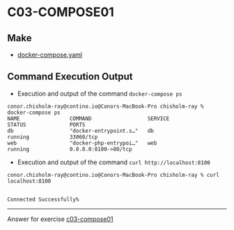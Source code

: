 # C03-COMPOSE01

## Make
- [docker-compose.yaml](docker-compose.yaml)

## Command Execution Output

- Execution and output of the command `docker-compose ps`

```
conor.chisholm-ray@contino.io@Conors-MacBook-Pro chisholm-ray % docker-compose ps
NAME                COMMAND                  SERVICE             STATUS              PORTS
db                  "docker-entrypoint.s…"   db                  running             33060/tcp
web                 "docker-php-entrypoi…"   web                 running             0.0.0.0:8100->80/tcp
```

- Execution and output of the command `curl http://localhost:8100`

```
conor.chisholm-ray@contino.io@Conors-MacBook-Pro chisholm-ray % curl localhost:8100


Connected Successfully%                                         
```

***
Answer for exercise [c03-compose01](https://github.com/devopsacademyau/academy/blob/af3225a3436f263164e8daebc6bbd1ef3122b900/classes/03class/exercises/c03-compose01/README.md)